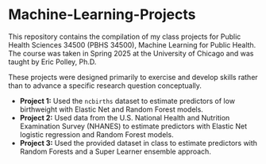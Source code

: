 # Machine-Learning-Projects
This repository contains the compilation of my class projects for Public Health Sciences 34500 (PBHS 34500), Machine Learning for Public Health. The course was taken in Spring 2025 at the University of Chicago and was taught by Eric Polley, Ph.D.

These projects were designed primarily to exercise and develop skills rather than to advance a specific research question conceptually.

- **Project 1:** Used the `ncbirths` dataset to estimate predictors of low birthweight with Elastic Net and Random Forest models.  
- **Project 2:** Used data from the U.S. National Health and Nutrition Examination Survey (NHANES) to estimate predictors with Elastic Net logistic regression and Random Forest models.  
- **Project 3:** Used the provided dataset in class to estimate predictors with Random Forests and a Super Learner ensemble approach.  

